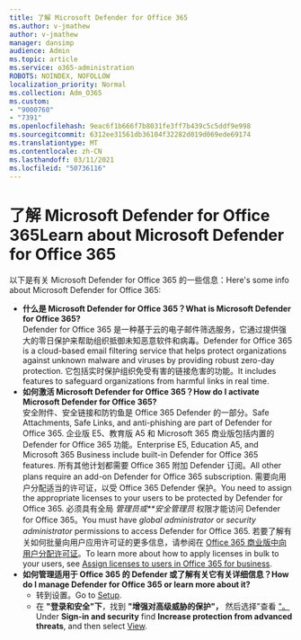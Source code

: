 ```yaml
---
title: 了解 Microsoft Defender for Office 365
ms.author: v-jmathew
author: v-jmathew
manager: dansimp
audience: Admin
ms.topic: article
ms.service: o365-administration
ROBOTS: NOINDEX, NOFOLLOW
localization_priority: Normal
ms.collection: Adm_O365
ms.custom:
- "9000760"
- "7391"
ms.openlocfilehash: 9eac6f1b666f7b8031fe3ff7b439c5c5ddf9e998
ms.sourcegitcommit: 6312ee31561db36104f32282d019d069ede69174
ms.translationtype: MT
ms.contentlocale: zh-CN
ms.lasthandoff: 03/11/2021
ms.locfileid: "50736116"
---
```

# <a name="learn-about-microsoft-defender-for-office-365"></a><span data-ttu-id="4cb3e-102">了解 Microsoft Defender for Office 365</span><span class="sxs-lookup"><span data-stu-id="4cb3e-102">Learn about Microsoft Defender for Office 365</span></span>

<span data-ttu-id="4cb3e-103">以下是有关 Microsoft Defender for Office 365 的一些信息：</span><span class="sxs-lookup"><span data-stu-id="4cb3e-103">Here's some info about Microsoft Defender for Office 365:</span></span>

- <span data-ttu-id="4cb3e-104">**什么是 Microsoft Defender for Office 365？**</span><span class="sxs-lookup"><span data-stu-id="4cb3e-104">**What is Microsoft Defender for Office 365?**</span></span>  
    <span data-ttu-id="4cb3e-105">Defender for Office 365 是一种基于云的电子邮件筛选服务，它通过提供强大的零日保护来帮助组织抵御未知恶意软件和病毒。</span><span class="sxs-lookup"><span data-stu-id="4cb3e-105">Defender for Office 365 is a cloud-based email filtering service that helps protect organizations against unknown malware and viruses by providing robust zero-day protection.</span></span> <span data-ttu-id="4cb3e-106">它包括实时保护组织免受有害的链接危害的功能。</span><span class="sxs-lookup"><span data-stu-id="4cb3e-106">It includes features to safeguard organizations from harmful links in real time.</span></span>
- <span data-ttu-id="4cb3e-107">**如何激活 Microsoft Defender for Office 365？**</span><span class="sxs-lookup"><span data-stu-id="4cb3e-107">**How do I activate Microsoft Defender for Office 365?**</span></span>  
    <span data-ttu-id="4cb3e-108">安全附件、安全链接和防钓鱼是 Office 365 Defender 的一部分。</span><span class="sxs-lookup"><span data-stu-id="4cb3e-108">Safe Attachments, Safe Links, and anti-phishing are part of Defender for Office 365.</span></span> <span data-ttu-id="4cb3e-109">企业版 E5、教育版 A5 和 Microsoft 365 商业版包括内置的 Defender for Office 365 功能。</span><span class="sxs-lookup"><span data-stu-id="4cb3e-109">Enterprise E5, Education A5, and Microsoft 365 Business include built-in Defender for Office 365 features.</span></span> <span data-ttu-id="4cb3e-110">所有其他计划都需要 Office 365 附加 Defender 订阅。</span><span class="sxs-lookup"><span data-stu-id="4cb3e-110">All other plans require an add-on Defender for Office 365 subscription.</span></span> <span data-ttu-id="4cb3e-111">需要向用户分配适当的许可证，以受 Office 365 Defender 保护。</span><span class="sxs-lookup"><span data-stu-id="4cb3e-111">You need to assign the appropriate licenses to your users to be protected by Defender for Office 365.</span></span> <span data-ttu-id="4cb3e-112">必须具有全局 *管理员或\*\*安全管理员* 权限才能访问 Defender for Office 365。</span><span class="sxs-lookup"><span data-stu-id="4cb3e-112">You must have *global administrator* or *security administrator* permissions to access Defender for Office 365.</span></span> <span data-ttu-id="4cb3e-113">若要了解有关如何批量向用户应用许可证的更多信息，请参阅在 [Office 365 商业版中向用户分配许可证](https://go.microsoft.com/fwlink/?linkid=2093435)。</span><span class="sxs-lookup"><span data-stu-id="4cb3e-113">To learn more about how to apply licenses in bulk to your users, see [Assign licenses to users in Office 365 for business](https://go.microsoft.com/fwlink/?linkid=2093435).</span></span>
- <span data-ttu-id="4cb3e-114">**如何管理适用于 Office 365 的 Defender 或了解有关它有关详细信息？**</span><span class="sxs-lookup"><span data-stu-id="4cb3e-114">**How do I manage Defender for Office 365 or learn more about it?**</span></span>  
  - <span data-ttu-id="4cb3e-115">转到设置[](https://go.microsoft.com/fwlink/p/?linkid=2075721)。</span><span class="sxs-lookup"><span data-stu-id="4cb3e-115">Go to [Setup](https://go.microsoft.com/fwlink/p/?linkid=2075721).</span></span>  
  - <span data-ttu-id="4cb3e-116">在 **"登录和安全"下**，找到 **"增强对高级威胁的保护"，** 然后选择"查看 ["。](https://go.microsoft.com/fwlink/?linkid=2109302)</span><span class="sxs-lookup"><span data-stu-id="4cb3e-116">Under **Sign-in and security** find **Increase protection from advanced threats**, and then select [View](https://go.microsoft.com/fwlink/?linkid=2109302).</span></span>
